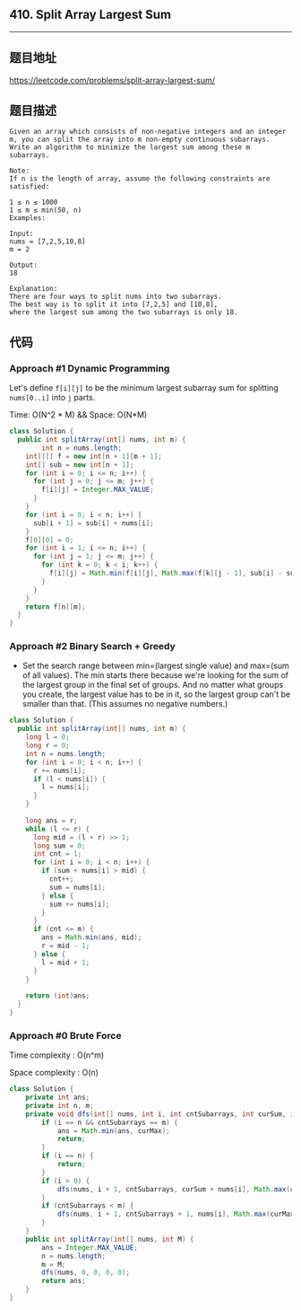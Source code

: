 ## 410. Split Array Largest Sum

----
## 题目地址

https://leetcode.com/problems/split-array-largest-sum/

## 题目描述
```
Given an array which consists of non-negative integers and an integer m, you can split the array into m non-empty continuous subarrays. Write an algorithm to minimize the largest sum among these m subarrays.

Note:
If n is the length of array, assume the following constraints are satisfied:

1 ≤ n ≤ 1000
1 ≤ m ≤ min(50, n)
Examples:

Input:
nums = [7,2,5,10,8]
m = 2

Output:
18

Explanation:
There are four ways to split nums into two subarrays.
The best way is to split it into [7,2,5] and [10,8],
where the largest sum among the two subarrays is only 18.
```

## 代码

### Approach #1 Dynamic Programming

Let's define `f[i][j]` to be the minimum largest subarray sum for splitting `nums[0..i]` into `j` parts.

Time: O(N^2 * M) && Space: O(N*M)

```java
class Solution {
  public int splitArray(int[] nums, int m) {
		int n = nums.length;
    int[][] f = new int[n + 1][m + 1];
    int[] sub = new int[n + 1];
    for (int i = 0; i <= n; i++) {
      for (int j = 0; j <= m; j++) {
        f[i][j] = Integer.MAX_VALUE;
      }
    }
    for (int i = 0; i < n; i++) {
      sub[i + 1] = sub[i] + nums[i];
    }
    f[0][0] = 0;
    for (int i = 1; i <= n; i++) {
      for (int j = 1; j <= m; j++) {
        for (int k = 0; k < i; k++) {
          f[i][j] = Math.min(f[i][j], Math.max(f[k][j - 1], sub[i] - sub[k]));
        }
      }
    }
    return f[n][m];
  }
}
```

### Approach #2 Binary Search + Greedy

- Set the search range between min=(largest single value) and max=(sum of all values).
  The min starts there because we're looking for the sum of the largest group in the final set of groups. And no matter what groups you create, the largest value has to be in it, so the largest group can't be smaller than that. (This assumes no negative numbers.)

```java
class Solution {
  public int splitArray(int[] nums, int m) {
    long l = 0;
    long r = 0;
    int n = nums.length;
    for (int i = 0; i < n; i++) {
      r += nums[i];
      if (l < nums[i]) {
        l = nums[i];
      }
    }
    
    long ans = r;
    while (l <= r) {
      long mid = (l + r) >> 1;
      long sum = 0;
      int cnt = 1;
      for (int i = 0; i < n; i++) {
        if (sum + nums[i] > mid) {
          cnt++;
          sum = nums[i];
        } else {
          sum += nums[i];
        }
      }
      if (cnt <= m) {
        ans = Math.min(ans, mid);
        r = mid - 1;
      } else {
        l = mid + 1;
      }
    }
    
    return (int)ans;
  }
}
```



### Approach #0 Brute Force

Time complexity : O(n^m)

Space complexity : O(n)

```java
class Solution {
    private int ans;
    private int n, m;
    private void dfs(int[] nums, int i, int cntSubarrays, int curSum, int curMax) {
        if (i == n && cntSubarrays == m) {
            ans = Math.min(ans, curMax);
            return;
        }
        if (i == n) {
            return;
        }
        if (i > 0) {
            dfs(nums, i + 1, cntSubarrays, curSum + nums[i], Math.max(curMax, curSum + nums[i]));
        }
        if (cntSubarrays < m) {
            dfs(nums, i + 1, cntSubarrays + 1, nums[i], Math.max(curMax, nums[i]));
        }
    }
    public int splitArray(int[] nums, int M) {
        ans = Integer.MAX_VALUE;
        n = nums.length;
        m = M;
        dfs(nums, 0, 0, 0, 0);
        return ans;
    }
}
```













